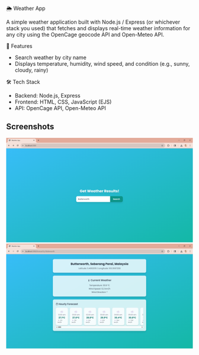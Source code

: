 ﻿🌦️ Weather App

A simple weather application built with Node.js / Express (or whichever stack you used) that fetches and displays real-time weather information for any city using the OpenCage geocode API and Open-Meteo API.

🚀 Features

- Search weather by city name
- Displays temperature, humidity, wind speed, and condition (e.g., sunny, cloudy, rainy)

🛠️ Tech Stack

- Backend: Node.js, Express
- Frontend: HTML, CSS, JavaScript (EJS)
- API: OpenCage API, Open-Meteo API

## Screenshots

![App Screenshot](./assets/screenshot-1.png)
![App Screenshot](./assets/screenshot-2.png)




